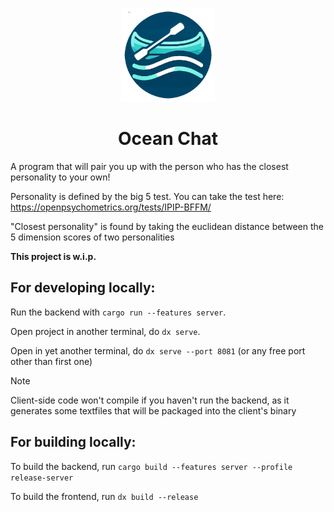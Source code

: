 <p align="center">
  <img src="assets/logo.png" alt="Logo" width="150" />
</p>
<h1 align="center">Ocean Chat</h1>

A program that will pair you up with the person who has the closest personality to your own!

Personality is defined by the big 5 test. You can take the test here: https://openpsychometrics.org/tests/IPIP-BFFM/

"Closest personality" is found by taking the euclidean distance between the 5 dimension scores of two personalities

**This project is w.i.p.**

## For developing locally:
Run the backend with `cargo run --features server`.

Open project in another terminal, do `dx serve`.

Open in yet another terminal, do `dx serve --port 8081` (or any free port other than first one)

> [!NOTE]
> Client-side code won't compile if you haven't run the backend, as it generates some textfiles that will be packaged into the client's binary

## For building locally:
To build the backend, run `cargo build --features server --profile release-server`

To build the frontend, run `dx build --release`
